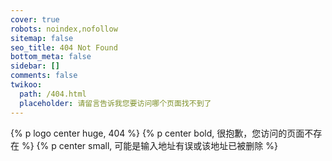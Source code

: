 ```yaml
---
cover: true
robots: noindex,nofollow
sitemap: false
seo_title: 404 Not Found
bottom_meta: false
sidebar: []
comments: false
twikoo:
  path: /404.html
  placeholder: 请留言告诉我您要访问哪个页面找不到了
---
```


{% p logo center huge, 404 %}
{% p center bold, 很抱歉，您访问的页面不存在 %}
{% p center small, 可能是输入地址有误或该地址已被删除 %}